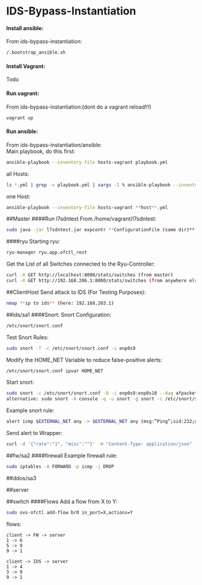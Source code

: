 # IDS-Bypass-Instantiation

#### Install ansible: 
From ids-bypass-instantiation:
```sh
/.bootstrap_ansible.sh
```

#### Install Vagrant: 

Todo 

#### Run vagrant:
From ids-bypass-instantiation:(dont do a vagrant reload!!!)
```sh
vagrant up
``` 

#### Run ansible:
From ids-bypass-instantiation/ansible:<br>
Main playbook, do this first: 
```sh
ansible-playbook --inventory-file hosts-vagrant playbook.yml
```   

all Hosts:
```sh
ls *.yml | grep -v playbook.yml | xargs -I % ansible-playbook --inventory-file hosts-vagrant %
```

one Host:
```sh
ansible-playbook --inventory-file hosts-vagrant **host**.yml
```




##Master
####Run l7sdntest
From /home/vagrant/l7sdntest:
```sh
sudo java -jar l7sdntest.jar expcontr **ConfigurationFile (same dir)**
```

####ryu
Starting ryu:
```sh
ryu-manager ryu.app.ofctl_rest
```

Get the List of all Switches connected to the Ryu-Controller: 
```sh
curl -X GET http://localhost:8080/stats/switches (from master)
curl -X GET http://192.168.206.1:8080/stats/switches (from anywhere else)
```




##ClientHost
Send attack to IDS (For Testing Purposes):
```sh
nmap **ip to ids** (here: 192.168.203.1)
```




##ids/sa1
####Snort:
Snort Configuration:
```sh
/etc/snort/snort.conf
```

Test Snort Rules:
```sh
sudo snort -T -c /etc/snort/snort.conf -i enp0s9
```

Modify the HOME_NET Variable to reduce false-positive alerts:
```sh
/etc/snort/snort.conf ipvar HOME_NET
```                                    

Start snort: 
```sh
sudo snort -c /etc/snort/snort.conf -Q -i enp0s9:enp0s10 --daq afpacket --daq-mode inline -A unsock
alternative: sudo snort -A console -q -u snort -g snort -c /etc/snort/snort.conf -i enp0s9
```

Example snort rule: 
```sh
alert icmp $EXTERNAL_NET any -> $EXTERNAL_NET any (msg:”Ping”;sid:232;gid:666;rev:5;)
```

Send alert to Wrapper:
```sh
curl -d '{"rate":"1", "misc":""}' -H "Content-Type: application/json" -X POST localhost:5001/attack
```




##fw/sa2
####firewall
Example firewall rule:
```sh
sudo iptables -A FORWARD -p icmp -j DROP
```




##ddos/sa3




##server




##switch
####Flows
Add a flow from X to Y:
```sh
sudo ovs-ofctl add-flow br0 in_port=X,actions=Y
```

flows:<br>

    client -> FW -> server
    1 -> 6
    5 -> 9
    9 -> 1

    client -> IDS -> server
    1 -> 4
    3 -> 9
    9 -> 1
